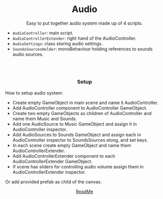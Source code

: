 <h1 align="center">Audio</h1>
<p align="center">
  Easy to put together audio system made up of 4 scripts.
  
  - `AudioController`:  main script.
  - `AudioControllerExtender`: right hand of the AudioController.
  - `AudioSettings`: class storing audio settings.
  - `SoundsSourcesHolder`: monoBehaviour holding references to sounds audio sources.
</p>

##
<br>
<h3 align="center">Setup</h3>
<p align="center">
  
  How to setup audio system:
  - Create empty GameObject in main scene and name it AudioController.
  - Add AudioController component to AudioController GameObject.
  - Create two empty GameObjects as children of AudioController and name them Music and Sounds.
  - Add one AudioSource to Music GameObject and assign it in AudioController inspector.
  - Add AudioSources to Sounds GameObject and assign each in AudioController inspector to SoundsSources along, and set keys.
  - In each scene create empty GameObject and name them AudioControllerExtender.
  - Add AudioControllerExtender component to each AudioControllerExtender GameObject.
  - If scene has sliders for controlling audio volume assign them in AudioControllerExtender inspector.

  Or add provided prefab as child of the canvas.
</p>


<p align="center">
  <a href="README.md">ReadMe</a>
</p>
